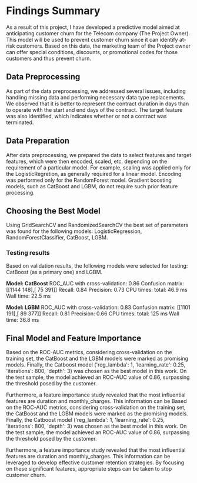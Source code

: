 # Findings Summary

As a result of this project, I have developed a predictive model aimed at anticipating customer churn for the Telecom company (The Project Owner). This model will be used to prevent customer churn since it can identify at-risk customers. Based on this data, the marketing team of the Project owner can offer special conditions, discounts, or promotional codes for those customers and thus prevent churn. 

## Data Preprocessing

As part of the data preprocessing, we addressed several issues, including handling missing data and performing necessary data type replacements. We observed that it is better to represent the contract duration in days than to operate with the start and end days of the contract. The target feature was also identified, which indicates whether or not a contract was terminated.

## Data Preparation

After data preprocessing, we prepared the data to select features and target features, which were then encoded, scaled, etc. depending on the requirement of a particular model. For example, scaling was applied only for the LogisticRegretion, as generally required for a linear model. Encoding was performed only for the RandomForest model. Gradient boosting models, such as CatBoost and LGBM, do not require such prior feature processing.

## Choosing the Best Model

Using GridSearchCV and RandomizedSearchCV the best set of parameters was found for the following models: LogisticRegression, RandomForestClassifier, CatBoost, LGBM. 

### Testing results

Based on validation results, the following models were selected for testing: CatBoost (as a primary one) and LGBM.

**Model: CatBoost**
ROC_AUC with cross-validation: 0.86
Confusion matrix:[[1144 148],[ 75 391]]
Recall: 0.84
Precision: 0.73
CPU times: total: 46.9 ms
Wall time: 22.5 ms

**Model: LGBM**
ROC_AUC with cross-validation: 0.83
Confusion matrix: [[1101 191],[ 89 377]]
Recall: 0.81
Precision: 0.66
CPU times: total: 125 ms
Wall time: 36.8 ms

## Final Model and Feature Importance
Based on the ROC-AUC metrics, considering cross-validation on the training set, the CatBoost and the LGBM models were marked as promising models. Finally, the Catboost model ('reg_lambda': 1, 'learning_rate': 0.25, 'iterations': 800, 'depth': 3) was chosen as the best model in this work. On the test sample, the model achieved an ROC-AUC value of 0.86, surpassing the threshold posed by the customer.

Furthermore, a feature importance study revealed that the most influential features are duration and monthly_charges. This information can be Based on the ROC-AUC metrics, considering cross-validation on the training set, the CatBoost and the LGBM models were marked as the promising models. Finally, the Catboost model ('reg_lambda': 1, 'learning_rate': 0.25, 'iterations': 800, 'depth': 3) was chosen as the best model in this work. On the test sample, the model achieved an ROC-AUC value of 0.86, surpassing the threshold posed by the customer.

Furthermore, a feature importance study revealed that the most influential features are duration and monthly_charges. This information can be leveraged to develop effective customer retention strategies. By focusing on these significant features, appropriate steps can be taken to stop customer churn.
